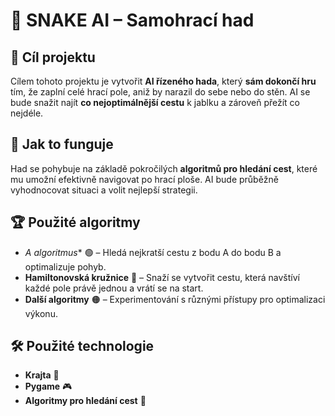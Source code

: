 # 🐍 SNAKE AI – Samohrací had

## 🎯 Cíl projektu

Cílem tohoto projektu je vytvořit **AI řízeného hada**, který **sám dokončí hru** tím, že zaplní celé hrací pole, aniž
by narazil do sebe nebo do stěn. AI se bude snažit najít **co nejoptimálnější cestu** k jablku a zároveň přežít co
nejdéle.

## 🧠 Jak to funguje

Had se pohybuje na základě pokročilých **algoritmů pro hledání cest**, které mu umožní efektivně navigovat po hrací
ploše. AI bude průběžně vyhodnocovat situaci a volit nejlepší strategii.

## 🏆 Použité algoritmy

- **A* algoritmus** 🟢 – Hledá nejkratší cestu z bodu A do bodu B a optimalizuje pohyb.
- **Hamiltonovská kružnice** 🔵 – Snaží se vytvořit cestu, která navštíví každé pole právě jednou a vrátí se na start.
- **Další algoritmy** 🟠 – Experimentování s různými přístupy pro optimalizaci výkonu.

## 🛠️ Použité technologie

- **Krajta** 🐍
- **Pygame** 🎮
- **Algoritmy pro hledání cest** 📍  
